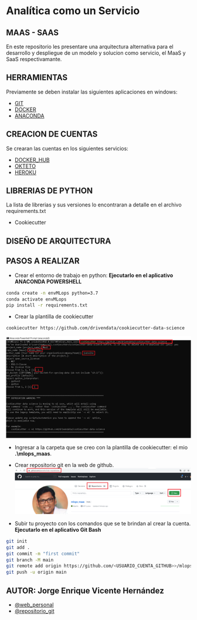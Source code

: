 # Analítica como un Servicio
## MAAS - SAAS

En este repositorio les presentare una arquitectura alternativa para el desarrollo y despliegue de un modelo y solucion como servicio, el MaaS y SaaS respectivamante.

## HERRAMIENTAS

Previamente se deben instalar las siguientes aplicaciones en windows:
- [GIT](https://git-scm.com/download/windows)
- [DOCKER](https://docs.docker.com/desktop/windows/install/)
- [ANACONDA](https://www.anaconda.com/products/individual)

## CREACION DE CUENTAS

Se crearan las cuentas en los siguientes servicios:
- [DOCKER_HUB](https://hub.docker.com/)
- [OKTETO](https://www.okteto.com/)
- [HEROKU](https://dashboard.heroku.com/login)

## LIBRERIAS DE PYTHON

La lista de librerias y sus versiones lo encontraran a detalle en el archivo requirements.txt
- Cookiecutter

## DISEÑO DE ARQUITECTURA

## PASOS A REALIZAR
- Crear el entorno de trabajo en python: **Ejecutarlo en el aplicativo ANACONDA POWERSHELL**
```bash
conda create -n envMLops python=3.7
conda activate envMLops
pip install -r requirements.txt
```

- Crear la plantilla de cookiecutter
```bash
cookiecutter https://github.com/drivendata/cookiecutter-data-science
```
![cookiecutter_config](/img_readme/cookiecutter.png?raw=true "Linea de Comandos")

- Ingresar a la carpeta que se creo con la plantilla de cookiecutter: el mio **.\mlops_maas**.

- Crear repositorio git en la web de github.
![repositorio_git](/img_readme/repositoriogit.png?raw=true "repositorio git")

- Subir tu proyecto con los comandos que se te brindan al crear la cuenta. **Ejecutarlo en el aplicativo Git Bash**
```bash
git init
git add .
git commit -m "first commit"
git branch -M main
git remote add origin https://github.com/<USUARIO_CUENTA_GITHUB>>/mlops_maas.git
git push -u origin main
```

## AUTOR: Jorge Enrique Vicente Hernández

- [@web_personal](http://joenvihe.herokuapp.com/)
- [@repositorio_git](https://github.com/joenvihe)